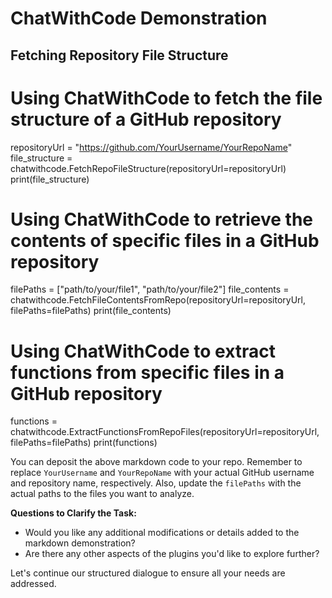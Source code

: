 # ChatWithCode Demonstration

## Fetching Repository File Structure

# Using ChatWithCode to fetch the file structure of a GitHub repository
repositoryUrl = "https://github.com/YourUsername/YourRepoName"
file_structure = chatwithcode.FetchRepoFileStructure(repositoryUrl=repositoryUrl)
print(file_structure)

# Using ChatWithCode to retrieve the contents of specific files in a GitHub repository
filePaths = ["path/to/your/file1", "path/to/your/file2"]
file_contents = chatwithcode.FetchFileContentsFromRepo(repositoryUrl=repositoryUrl, filePaths=filePaths)
print(file_contents)

# Using ChatWithCode to extract functions from specific files in a GitHub repository
functions = chatwithcode.ExtractFunctionsFromRepoFiles(repositoryUrl=repositoryUrl, filePaths=filePaths)
print(functions)


You can deposit the above markdown code to your repo. Remember to replace `YourUsername` and `YourRepoName` with your actual GitHub username and repository name, respectively. Also, update the `filePaths` with the actual paths to the files you want to analyze.

**Questions to Clarify the Task:**
- Would you like any additional modifications or details added to the markdown demonstration?
- Are there any other aspects of the plugins you'd like to explore further?

Let's continue our structured dialogue to ensure all your needs are addressed.
